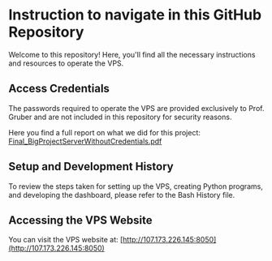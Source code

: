 # Instruction to navigate in this GitHub Repository

Welcome to this repository! Here, you'll find all the necessary instructions and resources to operate the VPS.

## Access Credentials

The passwords required to operate the VPS are provided exclusively to Prof. Gruber and are not included in this repository for security reasons.

Here you find a full report on what we did for this project: [Final_BigProjectServerWithoutCredentials.pdf](./Final_BigProjectServerWithoutCredentials.pdf)

## Setup and Development History

To review the steps taken for setting up the VPS, creating Python programs, and developing the dashboard, please refer to the Bash History file.

## Accessing the VPS Website

You can visit the VPS website at: [http://107.173.226.145:8050](http://107.173.226.145:8050)

